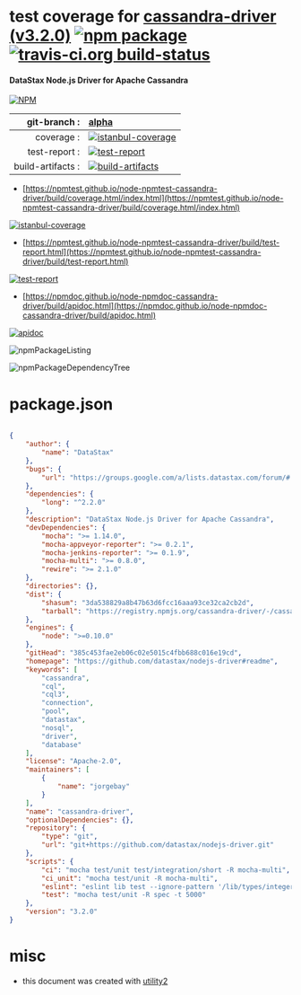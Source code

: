# test coverage for  [cassandra-driver (v3.2.0)](https://github.com/datastax/nodejs-driver#readme)  [![npm package](https://img.shields.io/npm/v/npmtest-cassandra-driver.svg?style=flat-square)](https://www.npmjs.org/package/npmtest-cassandra-driver) [![travis-ci.org build-status](https://api.travis-ci.org/npmtest/node-npmtest-cassandra-driver.svg)](https://travis-ci.org/npmtest/node-npmtest-cassandra-driver)
#### DataStax Node.js Driver for Apache Cassandra

[![NPM](https://nodei.co/npm/cassandra-driver.png?downloads=true&downloadRank=true&stars=true)](https://www.npmjs.com/package/cassandra-driver)

| git-branch : | [alpha](https://github.com/npmtest/node-npmtest-cassandra-driver/tree/alpha)|
|--:|:--|
| coverage : | [![istanbul-coverage](https://npmtest.github.io/node-npmtest-cassandra-driver/build/coverage.badge.svg)](https://npmtest.github.io/node-npmtest-cassandra-driver/build/coverage.html/index.html)|
| test-report : | [![test-report](https://npmtest.github.io/node-npmtest-cassandra-driver/build/test-report.badge.svg)](https://npmtest.github.io/node-npmtest-cassandra-driver/build/test-report.html)|
| build-artifacts : | [![build-artifacts](https://npmtest.github.io/node-npmtest-cassandra-driver/glyphicons_144_folder_open.png)](https://github.com/npmtest/node-npmtest-cassandra-driver/tree/gh-pages/build)|

- [https://npmtest.github.io/node-npmtest-cassandra-driver/build/coverage.html/index.html](https://npmtest.github.io/node-npmtest-cassandra-driver/build/coverage.html/index.html)

[![istanbul-coverage](https://npmtest.github.io/node-npmtest-cassandra-driver/build/screenCapture.buildCi.browser.%252Ftmp%252Fbuild%252Fcoverage.lib.html.png)](https://npmtest.github.io/node-npmtest-cassandra-driver/build/coverage.html/index.html)

- [https://npmtest.github.io/node-npmtest-cassandra-driver/build/test-report.html](https://npmtest.github.io/node-npmtest-cassandra-driver/build/test-report.html)

[![test-report](https://npmtest.github.io/node-npmtest-cassandra-driver/build/screenCapture.buildCi.browser.%252Ftmp%252Fbuild%252Ftest-report.html.png)](https://npmtest.github.io/node-npmtest-cassandra-driver/build/test-report.html)

- [https://npmdoc.github.io/node-npmdoc-cassandra-driver/build/apidoc.html](https://npmdoc.github.io/node-npmdoc-cassandra-driver/build/apidoc.html)

[![apidoc](https://npmdoc.github.io/node-npmdoc-cassandra-driver/build/screenCapture.buildCi.browser.%252Ftmp%252Fbuild%252Fapidoc.html.png)](https://npmdoc.github.io/node-npmdoc-cassandra-driver/build/apidoc.html)

![npmPackageListing](https://npmtest.github.io/node-npmtest-cassandra-driver/build/screenCapture.npmPackageListing.svg)

![npmPackageDependencyTree](https://npmtest.github.io/node-npmtest-cassandra-driver/build/screenCapture.npmPackageDependencyTree.svg)



# package.json

```json

{
    "author": {
        "name": "DataStax"
    },
    "bugs": {
        "url": "https://groups.google.com/a/lists.datastax.com/forum/#!forum/nodejs-driver-user"
    },
    "dependencies": {
        "long": "^2.2.0"
    },
    "description": "DataStax Node.js Driver for Apache Cassandra",
    "devDependencies": {
        "mocha": ">= 1.14.0",
        "mocha-appveyor-reporter": ">= 0.2.1",
        "mocha-jenkins-reporter": ">= 0.1.9",
        "mocha-multi": ">= 0.8.0",
        "rewire": ">= 2.1.0"
    },
    "directories": {},
    "dist": {
        "shasum": "3da538829a8b47b63d6fcc16aaa93ce32ca2cb2d",
        "tarball": "https://registry.npmjs.org/cassandra-driver/-/cassandra-driver-3.2.0.tgz"
    },
    "engines": {
        "node": ">=0.10.0"
    },
    "gitHead": "385c453fae2eb06c02e5015c4fbb688c016e19cd",
    "homepage": "https://github.com/datastax/nodejs-driver#readme",
    "keywords": [
        "cassandra",
        "cql",
        "cql3",
        "connection",
        "pool",
        "datastax",
        "nosql",
        "driver",
        "database"
    ],
    "license": "Apache-2.0",
    "maintainers": [
        {
            "name": "jorgebay"
        }
    ],
    "name": "cassandra-driver",
    "optionalDependencies": {},
    "repository": {
        "type": "git",
        "url": "git+https://github.com/datastax/nodejs-driver.git"
    },
    "scripts": {
        "ci": "mocha test/unit test/integration/short -R mocha-multi",
        "ci_unit": "mocha test/unit -R mocha-multi",
        "eslint": "eslint lib test --ignore-pattern '/lib/types/integer.js'",
        "test": "mocha test/unit -R spec -t 5000"
    },
    "version": "3.2.0"
}
```



# misc
- this document was created with [utility2](https://github.com/kaizhu256/node-utility2)
